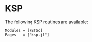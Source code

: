 # KSP

The following KSP routines are available:

```@autodocs
Modules = [PETSc]
Pages   = ["ksp.jl"]
```
